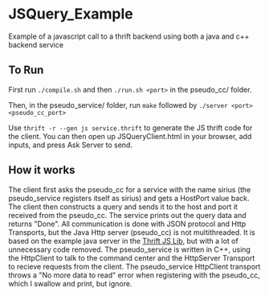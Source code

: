# JSQuery_Example
Example of a javascript call to a thrift backend using both a java and c++ backend service

## To Run
First run ``` ./compile.sh ``` and then ``` ./run.sh <port> ``` in the pseudo_cc/ folder.

Then, in the pseudo_service/ folder, run ``` make ``` followed by ``` ./server <port> <pseudo_cc_port> ```

Use ``` thrift -r --gen js service.thrift ``` to generate the JS thrift code for the client. You can then open up JSQueryClient.html in your browser, add inputs, and press Ask Server to send. 

## How it works
The client first asks the pseudo_cc for a service with the name sirius (the pseudo_service registers itself as sirius) and gets a HostPort value back. The client then constructs a query and sends it to the host and port it received from the pseudo_cc. The service prints out the query data and returns "Done". All communication is done with JSON protocol and Http Transports, but the Java Http server (pseudo_cc) is not multithreaded. It is based on the example java server in the [Thrift JS Lib](https://github.com/apache/thrift/tree/master/lib/js/test/src/test), but with a lot of unnecessary code removed. The pseudo_service is written in C++, using the HttpClient to talk to the command center and the HttpServer Transport to recieve requests from the client. The pseudo_service HttpClient transport throws a "No more data to read" error when registering with the pseudo_cc, which I swallow and print, but ignore.
